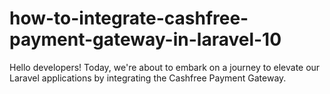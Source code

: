 # how-to-integrate-cashfree-payment-gateway-in-laravel-10
Hello developers! Today, we're about to embark on a journey to elevate our Laravel applications by integrating the Cashfree Payment Gateway.
